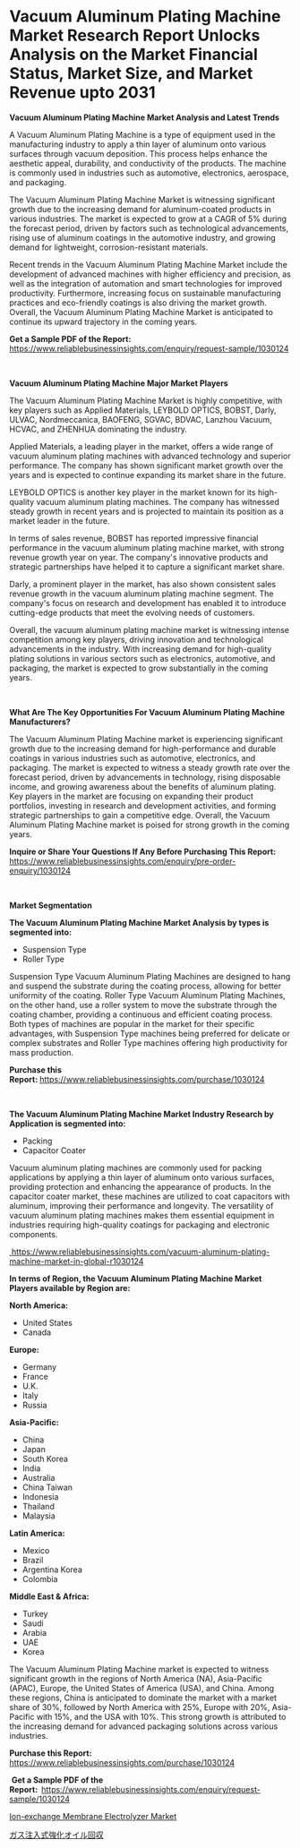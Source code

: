 <p><h1>Vacuum Aluminum Plating Machine Market Research Report Unlocks Analysis on the Market Financial Status, Market Size, and Market Revenue upto 2031</h1></p><p><strong>Vacuum Aluminum Plating Machine Market Analysis and Latest Trends</strong></p>
<p><p>A Vacuum Aluminum Plating Machine is a type of equipment used in the manufacturing industry to apply a thin layer of aluminum onto various surfaces through vacuum deposition. This process helps enhance the aesthetic appeal, durability, and conductivity of the products. The machine is commonly used in industries such as automotive, electronics, aerospace, and packaging.</p><p>The Vacuum Aluminum Plating Machine Market is witnessing significant growth due to the increasing demand for aluminum-coated products in various industries. The market is expected to grow at a CAGR of 5% during the forecast period, driven by factors such as technological advancements, rising use of aluminum coatings in the automotive industry, and growing demand for lightweight, corrosion-resistant materials.</p><p>Recent trends in the Vacuum Aluminum Plating Machine Market include the development of advanced machines with higher efficiency and precision, as well as the integration of automation and smart technologies for improved productivity. Furthermore, increasing focus on sustainable manufacturing practices and eco-friendly coatings is also driving the market growth. Overall, the Vacuum Aluminum Plating Machine Market is anticipated to continue its upward trajectory in the coming years.</p></p>
<p><strong>Get a Sample PDF of the Report:&nbsp;</strong> <a href="https://www.reliablebusinessinsights.com/enquiry/request-sample/1030124">https://www.reliablebusinessinsights.com/enquiry/request-sample/1030124</a></p>
<p>&nbsp;</p>
<p><strong>Vacuum Aluminum Plating Machine Major Market Players</strong></p>
<p><p>The Vacuum Aluminum Plating Machine Market is highly competitive, with key players such as Applied Materials, LEYBOLD OPTICS, BOBST, Darly, ULVAC, Nordmeccanica, BAOFENG, SGVAC, BDVAC, Lanzhou Vacuum, HCVAC, and ZHENHUA dominating the industry. </p><p>Applied Materials, a leading player in the market, offers a wide range of vacuum aluminum plating machines with advanced technology and superior performance. The company has shown significant market growth over the years and is expected to continue expanding its market share in the future. </p><p>LEYBOLD OPTICS is another key player in the market known for its high-quality vacuum aluminum plating machines. The company has witnessed steady growth in recent years and is projected to maintain its position as a market leader in the future.</p><p>In terms of sales revenue, BOBST has reported impressive financial performance in the vacuum aluminum plating machine market, with strong revenue growth year on year. The company's innovative products and strategic partnerships have helped it to capture a significant market share.</p><p>Darly, a prominent player in the market, has also shown consistent sales revenue growth in the vacuum aluminum plating machine segment. The company's focus on research and development has enabled it to introduce cutting-edge products that meet the evolving needs of customers.</p><p>Overall, the vacuum aluminum plating machine market is witnessing intense competition among key players, driving innovation and technological advancements in the industry. With increasing demand for high-quality plating solutions in various sectors such as electronics, automotive, and packaging, the market is expected to grow substantially in the coming years.</p></p>
<p>&nbsp;</p>
<p><strong>What Are The Key Opportunities For Vacuum Aluminum Plating Machine Manufacturers?</strong></p>
<p><p>The Vacuum Aluminum Plating Machine market is experiencing significant growth due to the increasing demand for high-performance and durable coatings in various industries such as automotive, electronics, and packaging. The market is expected to witness a steady growth rate over the forecast period, driven by advancements in technology, rising disposable income, and growing awareness about the benefits of aluminum plating. Key players in the market are focusing on expanding their product portfolios, investing in research and development activities, and forming strategic partnerships to gain a competitive edge. Overall, the Vacuum Aluminum Plating Machine market is poised for strong growth in the coming years.</p></p>
<p><strong>Inquire or Share Your Questions If Any Before Purchasing This Report:</strong> <a href="https://www.reliablebusinessinsights.com/enquiry/pre-order-enquiry/1030124">https://www.reliablebusinessinsights.com/enquiry/pre-order-enquiry/1030124</a></p>
<p>&nbsp;</p>
<p><strong>Market Segmentation</strong></p>
<p><strong>The Vacuum Aluminum Plating Machine Market Analysis by types is segmented into:</strong></p>
<p><ul><li>Suspension Type</li><li>Roller Type</li></ul></p>
<p><p>Suspension Type Vacuum Aluminum Plating Machines are designed to hang and suspend the substrate during the coating process, allowing for better uniformity of the coating. Roller Type Vacuum Aluminum Plating Machines, on the other hand, use a roller system to move the substrate through the coating chamber, providing a continuous and efficient coating process. Both types of machines are popular in the market for their specific advantages, with Suspension Type machines being preferred for delicate or complex substrates and Roller Type machines offering high productivity for mass production.</p></p>
<p><strong>Purchase this Report:&nbsp;</strong><a href="https://www.reliablebusinessinsights.com/purchase/1030124">https://www.reliablebusinessinsights.com/purchase/1030124</a></p>
<p>&nbsp;</p>
<p><strong>The Vacuum Aluminum Plating Machine Market Industry Research by Application is segmented into:</strong></p>
<p><ul><li>Packing</li><li>Capacitor Coater</li></ul></p>
<p><p>Vacuum aluminum plating machines are commonly used for packing applications by applying a thin layer of aluminum onto various surfaces, providing protection and enhancing the appearance of products. In the capacitor coater market, these machines are utilized to coat capacitors with aluminum, improving their performance and longevity. The versatility of vacuum aluminum plating machines makes them essential equipment in industries requiring high-quality coatings for packaging and electronic components.</p></p>
<p><a href="https://www.reliablebusinessinsights.com/vacuum-aluminum-plating-machine-market-in-global-r1030124">&nbsp;https://www.reliablebusinessinsights.com/vacuum-aluminum-plating-machine-market-in-global-r1030124</a></p>
<p><strong>In terms of Region, the Vacuum Aluminum Plating Machine Market Players available by Region are:</strong></p>
<p>
    <p> <strong> North America: </strong>
        <ul>
            <li>United States</li>
            <li>Canada</li>
        </ul>
        </p> 
    <p> <strong> Europe: </strong>
        <ul>
            <li>Germany</li>
            <li>France</li>
            <li>U.K.</li>
            <li>Italy</li>
            <li>Russia</li>
        </ul>
        </p> 
    <p> <strong> Asia-Pacific: </strong>
        <ul>
            <li>China</li>
            <li>Japan</li>
            <li>South Korea</li>
            <li>India</li>
            <li>Australia</li>
            <li>China Taiwan</li>
            <li>Indonesia</li>
            <li>Thailand</li>
            <li>Malaysia</li>
        </ul>
        </p> 
    <p> <strong> Latin America: </strong>
        <ul>
            <li>Mexico</li>
            <li>Brazil</li>
            <li>Argentina Korea</li>
            <li>Colombia</li>
        </ul>
        </p> 
    <p> <strong> Middle East & Africa: </strong>
        <ul>
            <li>Turkey</li>
            <li>Saudi</li>
            <li>Arabia</li>
            <li>UAE</li>
            <li>Korea</li>
        </ul>
    </p>
    </p>
<p><p>The Vacuum Aluminum Plating Machine market is expected to witness significant growth in the regions of North America (NA), Asia-Pacific (APAC), Europe, the United States of America (USA), and China. Among these regions, China is anticipated to dominate the market with a market share of 30%, followed by North America with 25%, Europe with 20%, Asia-Pacific with 15%, and the USA with 10%. This strong growth is attributed to the increasing demand for advanced packaging solutions across various industries.</p></p>
<p><strong>Purchase this Report: </strong><a href="https://www.reliablebusinessinsights.com/purchase/1030124">https://www.reliablebusinessinsights.com/purchase/1030124</a></p>
<p>&nbsp;<strong>Get a Sample PDF of the Report:&nbsp;&nbsp;</strong><a href="https://www.reliablebusinessinsights.com/enquiry/request-sample/1030124">https://www.reliablebusinessinsights.com/enquiry/request-sample/1030124</a></p>
<p><strong></strong></p>
<p><p><a href="https://github.com/RickHolmes3/Market-Research-Report-List-5/blob/main/ion-exchange-membrane-electrolyzer-market.md">Ion-exchange Membrane Electrolyzer Market</a></p><p><a href="https://github.com/zekaoe592392/Market-Research-Report-List-2/blob/main/776460185095.md">ガス注入式強化オイル回収</a></p></p>